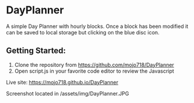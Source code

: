 # DayPlanner

A simple Day Planner with hourly blocks.  Once a block has been modified it can be saved to local storage but clicking on the blue disc icon.

## Getting Started:
1. Clone the repository from https://github.com/mojo718/DayPlanner
2. Open script.js in your favorite code editor to review the Javascript

Live site:
https://mojo718.github.io/DayPlanner

Screenshot located in /assets/img/DayPlanner.JPG


